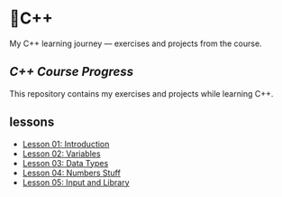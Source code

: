 # 📌C++
My C++ learning journey — exercises and projects from the course.
## *C++ Course Progress*  

This repository contains my exercises and projects while learning C++.  

## lessons 
- [Lesson 01: Introduction](lesson-01-introduction/)  
- [Lesson 02: Variables](lesson-02-variables/)  
- [Lesson 03: Data Types](lesson-03-dataTypes/)
- [Lesson 04: Numbers Stuff](lesson-04-numbersStuff/)
- [Lesson 05: Input and Library](lesson-05-ınput_library/)
